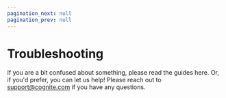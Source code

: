 ```yaml
---
pagination_next: null
pagination_prev: null
---
```


# Troubleshooting

If you are a bit confused about something, please read the guides here.
Or, if you'd prefer, you can let us help!
Please reach out to [support@cognite.com](mailto:support@cognite.com) if you have any questions.
